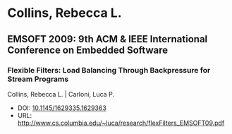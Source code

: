# Collins, Rebecca L.

## EMSOFT 2009: 9th ACM & IEEE International Conference on Embedded Software

### Flexible Filters: Load Balancing Through Backpressure for Stream Programs
Collins, Rebecca L. | Carloni, Luca P.
* DOI: [10.1145/1629335.1629363](https://doi.org/10.1145/1629335.1629363)
* URL: <http://www.cs.columbia.edu/~luca/research/flexFilters_EMSOFT09.pdf>

